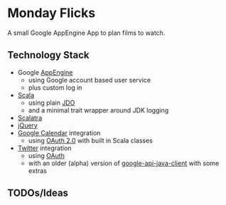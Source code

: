 Monday Flicks
=============

A small Google AppEngine App to plan films to watch.

Technology Stack
----------------
* Google [AppEngine](http://code.google.com/appengine/docs/java/overview.html)
  * using Google account based user service
  * plus custom log in
* [Scala](http://www.scala-lang.org/)
  * using plain [JDO](http://code.google.com/appengine/docs/java/datastore/usingjdo.html)
  * and a minimal trait wrapper around JDK logging
* [Scalatra](https://github.com/scalatra/scalatra)
* [jQuery](http://docs.jquery.com/Main_Page)
* [Google Calendar](https://developers.google.com/google-apps/calendar/) integration
  * using [OAuth 2.0](http://oauth.net/2/) with built in Scala classes
* [Twitter](http://dev.twitter.com/doc) integration
  * using [OAuth](http://tools.ietf.org/html/rfc5849)
  * with an older (alpha) version of [google-api-java-client](http://code.google.com/p/google-api-java-client/) with some extras

TODOs/Ideas
-----------
